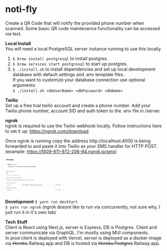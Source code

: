 # noti-fly

Create a QR Code that will notify the provided phone number when scanned. Some basic QR code maintenance functionality can be accessed via text.

**Local Install**  
You will need a local PostgreSQL server instance running to use this locally.

1. `$ brew install postgresql` to install postgres.
2. `$ brew services start postgresql` to start up postgres.
3. `$ ./install.sh` to install dependencies and set up local development database with default settings and .env template files.  
   If you want to customize your database connection use optional arguments:  
   `$ ./install.sh <dbUserName> <dbPassword> <dbName>`

**Twilio**  
Set up a free trial twilio account and create a phone number. Add your Twilio phone number, account SID and auth token to the .env file in /server.

**ngrok**  
ngrok is required to use the Twilio webhook locally. Follow instructions here to set it up: https://ngrok.com/download

Once ngrok is running copy the address http://localhost:4000 is being forwarded to and paste it into Twilio as your SMS handler for HTTP POST. (example: https://f409-611-972-206-84.ngrok.io/sms)

<img src="/twilio-sms-config.png" width=40% height=40%>

**Development**
`$ yarn run devStart`  
`$ yarn run ngrok` (ngrok doesnt like to run via concurrently, not sure why, I just run it in it's own tab)

**Tech Stuff**  
Client is React using Next.js, server is Express, DB is Postgres. Client and server communicate via GraphQL. I'm mostly using MUI components.  
In prod client is deployed with Vercel, server is deployed as a docker image via ~~Heroku~~ Railway.app and DB is hosted via ~~Heroku Postgres~~ Railway.app.
